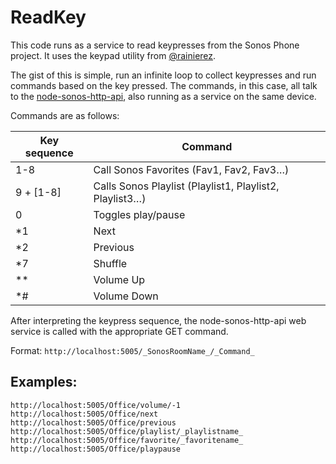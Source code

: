 # ReadKey

This code runs as a service to read keypresses from the Sonos Phone project. It uses the keypad utility from [@rainierez](https://github.com/rainierez).

The gist of this is simple, run an infinite loop to collect keypresses and run commands based on the key pressed. The commands, in this case, all talk to the [node-sonos-http-api](https://github.com/jishi/node-sonos-http-api), also running as a service on the same device. 

Commands are as follows:

| Key sequence | Command |
| ------------ | ------- |
|1-8|	Call Sonos Favorites (Fav1, Fav2, Fav3…) |
|9 + [1-8]|	Calls Sonos Playlist (Playlist1, Playlist2, Playlist3…) |
|0|	Toggles play/pause| 
|*1|	Next        |
|*2|	Previous    |
|*7|	Shuffle     |
|**|	Volume Up   |
|*#|	Volume Down |

After interpreting the keypress sequence, the node-sonos-http-api web service is called with the appropriate GET command. 

Format: `http://localhost:5005/_SonosRoomName_/_Command_`

## Examples: 

```http://localhost:5005/Office/volume/+1
http://localhost:5005/Office/volume/-1
http://localhost:5005/Office/next
http://localhost:5005/Office/previous
http://localhost:5005/Office/playlist/_playlistname_
http://localhost:5005/Office/favorite/_favoritename_
http://localhost:5005/Office/playpause
```
